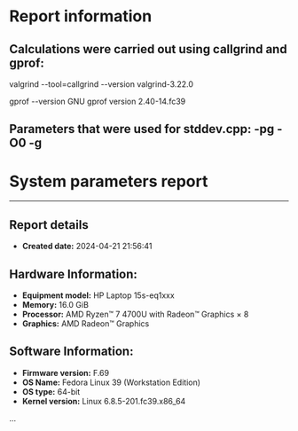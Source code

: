# Report information

## Calculations were carried out using callgrind and gprof:

valgrind --tool=callgrind --version
valgrind-3.22.0

gprof --version
GNU gprof version 2.40-14.fc39

## Parameters that were used for stddev.cpp: -pg -O0 -g

# System parameters report
---

## Report details
- **Created date:** 2024-04-21 21:56:41

## Hardware Information:
- **Equipment model:** HP Laptop 15s-eq1xxx
- **Memory:** 16.0 GiB
- **Processor:** AMD Ryzen™ 7 4700U with Radeon™ Graphics × 8
- **Graphics:** AMD Radeon™ Graphics

## Software Information:
- **Firmware version:** F.69
- **OS Name:** Fedora Linux 39 (Workstation Edition)
- **OS type:** 64-bit
- **Kernel version:** Linux 6.8.5-201.fc39.x86_64


...
